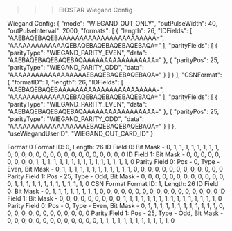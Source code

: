 >>> BIOSTAR Wiegand Config

Wiegand Config: { "mode": "WIEGAND_OUT_ONLY", "outPulseWidth": 40, "outPulseInterval": 2000, "formats": [ { "length": 26, "IDFields": [ "AAEBAQEBAQEBAAAAAAAAAAAAAAAAAAAAAAA=", "AAAAAAAAAAAAAQEBAQEBAQEBAQEBAQEBAQA=" ], "parityFields": [ { "parityType": "WIEGAND_PARITY_EVEN", "data": "AAEBAQEBAQEBAQEBAQAAAAAAAAAAAAAAAAA=" }, { "parityPos": 25, "parityType": "WIEGAND_PARITY_ODD", "data": "AAAAAAAAAAAAAAAAAAEBAQEBAQEBAQEBAQA=" } ] } ], "CSNFormat": { "formatID": 1, "length": 26, "IDFields": [ "AAEBAQEBAQEBAAAAAAAAAAAAAAAAAAAAAAA=", "AAAAAAAAAAAAAQEBAQEBAQEBAQEBAQEBAQA=" ], "parityFields": [ { "parityType": "WIEGAND_PARITY_EVEN", "data": "AAEBAQEBAQEBAQEBAQAAAAAAAAAAAAAAAAA=" }, { "parityPos": 25, "parityType": "WIEGAND_PARITY_ODD", "data": "AAAAAAAAAAAAAAAAAAEBAQEBAQEBAQEBAQA=" } ] }, "useWiegandUserID": "WIEGAND_OUT_CARD_ID" }

Format 0
Format ID: 0, Length: 26
ID Field 0: Bit Mask - 0, 1, 1, 1, 1, 1, 1, 1, 1, 0, 0, 0, 0, 0, 0, 0, 0, 0, 0, 0, 0, 0, 0, 0, 0, 0
ID Field 1: Bit Mask - 0, 0, 0, 0, 0, 0, 0, 0, 0, 1, 1, 1, 1, 1, 1, 1, 1, 1, 1, 1, 1, 1, 1, 1, 1, 0
Parity Field 0: Pos - 0, Type - Even, Bit Mask - 0, 1, 1, 1, 1, 1, 1, 1, 1, 1, 1, 1, 1, 0, 0, 0, 0, 0, 0, 0, 0, 0, 0, 0, 0, 0
Parity Field 1: Pos - 25, Type - Odd, Bit Mask - 0, 0, 0, 0, 0, 0, 0, 0, 0, 0, 0, 0, 0, 1, 1, 1, 1, 1, 1, 1, 1, 1, 1, 1, 1, 0
CSN Format
Format ID: 1, Length: 26
ID Field 0: Bit Mask - 0, 1, 1, 1, 1, 1, 1, 1, 1, 0, 0, 0, 0, 0, 0, 0, 0, 0, 0, 0, 0, 0, 0, 0, 0, 0
ID Field 1: Bit Mask - 0, 0, 0, 0, 0, 0, 0, 0, 0, 1, 1, 1, 1, 1, 1, 1, 1, 1, 1, 1, 1, 1, 1, 1, 1, 0
Parity Field 0: Pos - 0, Type - Even, Bit Mask - 0, 1, 1, 1, 1, 1, 1, 1, 1, 1, 1, 1, 1, 0, 0, 0, 0, 0, 0, 0, 0, 0, 0, 0, 0, 0
Parity Field 1: Pos - 25, Type - Odd, Bit Mask - 0, 0, 0, 0, 0, 0, 0, 0, 0, 0, 0, 0, 0, 1, 1, 1, 1, 1, 1, 1, 1, 1, 1, 1, 1, 0
